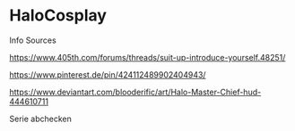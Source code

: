 # HaloCosplay


Info Sources

https://www.405th.com/forums/threads/suit-up-introduce-yourself.48251/



https://www.pinterest.de/pin/424112489902404943/


https://www.deviantart.com/blooderific/art/Halo-Master-Chief-hud-444610711


Serie abchecken
